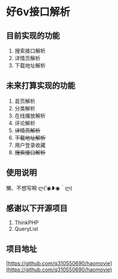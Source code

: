 # 好6v接口解析
## 目前实现的功能
1. 搜索接口解析
2. 详情页解析
3. 下载地址解析

## 未来打算实现的功能
1. 首页解析
2. 分类解析
3. 在线播放解析
4. 评论解析
5. ~~详情页解析~~
6. ~~下载地址解析~~
7. 用户登录收藏
8. ~~搜索接口解析~~

## 使用说明
懒、不想写啊 ლ(′◉❥◉｀ლ)

## 感谢以下开源项目
1. ThinkPHP
2. QueryList

## 项目地址
[https://github.com/q310550690/haomovie](https://github.com/q310550690/haomovie)